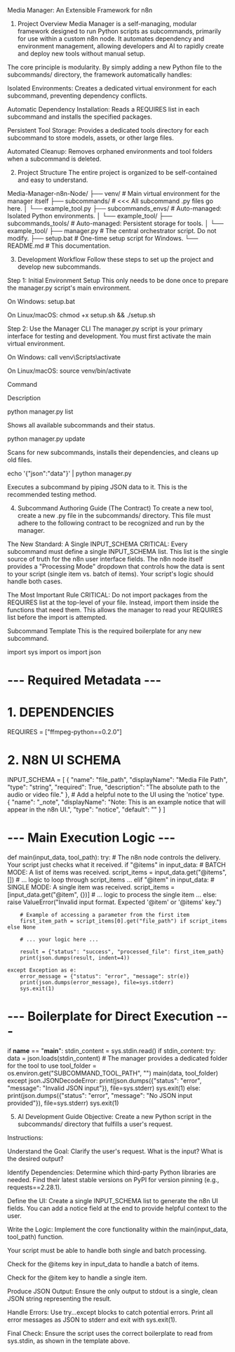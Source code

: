 Media Manager: An Extensible Framework for n8n
1. Project Overview
Media Manager is a self-managing, modular framework designed to run Python scripts as subcommands, primarily for use within a custom n8n node. It automates dependency and environment management, allowing developers and AI to rapidly create and deploy new tools without manual setup.

The core principle is modularity. By simply adding a new Python file to the subcommands/ directory, the framework automatically handles:

Isolated Environments: Creates a dedicated virtual environment for each subcommand, preventing dependency conflicts.

Automatic Dependency Installation: Reads a REQUIRES list in each subcommand and installs the specified packages.

Persistent Tool Storage: Provides a dedicated tools directory for each subcommand to store models, assets, or other large files.

Automated Cleanup: Removes orphaned environments and tool folders when a subcommand is deleted.

2. Project Structure
The entire project is organized to be self-contained and easy to understand.

Media-Manager-n8n-Node/
├── venv/                 # Main virtual environment for the manager itself
├── subcommands/          # <<< All subcommand .py files go here.
│   └── example_tool.py
├── subcommands_envs/     # Auto-managed: Isolated Python environments.
│   └── example_tool/
├── subcommands_tools/    # Auto-managed: Persistent storage for tools.
│   └── example_tool/
├── manager.py            # The central orchestrator script. Do not modify.
├── setup.bat             # One-time setup script for Windows.
└── README.md             # This documentation.

3. Development Workflow
Follow these steps to set up the project and develop new subcommands.

Step 1: Initial Environment Setup
This only needs to be done once to prepare the manager.py script's main environment.

On Windows: setup.bat

On Linux/macOS: chmod +x setup.sh && ./setup.sh

Step 2: Use the Manager CLI
The manager.py script is your primary interface for testing and development. You must first activate the main virtual environment.

On Windows: call venv\Scripts\activate

On Linux/macOS: source venv/bin/activate

Command

Description

python manager.py list

Shows all available subcommands and their status.

python manager.py update

Scans for new subcommands, installs their dependencies, and cleans up old files.

echo '{"json":"data"}' | python manager.py <name>

Executes a subcommand by piping JSON data to it. This is the recommended testing method.

4. Subcommand Authoring Guide (The Contract)
To create a new tool, create a new .py file in the subcommands/ directory. This file must adhere to the following contract to be recognized and run by the manager.

The New Standard: A Single INPUT_SCHEMA
CRITICAL: Every subcommand must define a single INPUT_SCHEMA list. This list is the single source of truth for the n8n user interface fields. The n8n node itself provides a "Processing Mode" dropdown that controls how the data is sent to your script (single item vs. batch of items). Your script's logic should handle both cases.

The Most Important Rule
CRITICAL: Do not import packages from the REQUIRES list at the top-level of your file. Instead, import them inside the functions that need them. This allows the manager to read your REQUIRES list before the import is attempted.

Subcommand Template
This is the required boilerplate for any new subcommand.

import sys
import os
import json

# --- Required Metadata ---

# 1. DEPENDENCIES
REQUIRES = ["ffmpeg-python==0.2.0"]

# 2. N8N UI SCHEMA
INPUT_SCHEMA = [
    {
        "name": "file_path",
        "displayName": "Media File Path",
        "type": "string",
        "required": True,
        "description": "The absolute path to the audio or video file."
    },
    # Add a helpful note to the UI using the 'notice' type.
    {
        "name": "_note",
        "displayName": "Note: This is an example notice that will appear in the n8n UI.",
        "type": "notice",
        "default": ""
    }
]

# --- Main Execution Logic ---
def main(input_data, tool_path):
    try:
        # The n8n node controls the delivery. Your script just checks what it received.
        if "@items" in input_data:
            # BATCH MODE: A list of items was received.
            script_items = input_data.get("@items", [])
            # ... logic to loop through script_items ...
        elif "@item" in input_data:
            # SINGLE MODE: A single item was received.
            script_items = [input_data.get("@item", {})]
            # ... logic to process the single item ...
        else:
            raise ValueError("Invalid input format. Expected '@item' or '@items' key.")
            
        # Example of accessing a parameter from the first item
        first_item_path = script_items[0].get("file_path") if script_items else None

        # ... your logic here ...

        result = {"status": "success", "processed_file": first_item_path}
        print(json.dumps(result, indent=4))

    except Exception as e:
        error_message = {"status": "error", "message": str(e)}
        print(json.dumps(error_message), file=sys.stderr)
        sys.exit(1)

# --- Boilerplate for Direct Execution ---
if __name__ == "__main__":
    stdin_content = sys.stdin.read()
    if stdin_content:
        try:
            data = json.loads(stdin_content)
            # The manager provides a dedicated folder for the tool to use
            tool_folder = os.environ.get("SUBCOMMAND_TOOL_PATH", "")
            main(data, tool_folder)
        except json.JSONDecodeError:
            print(json.dumps({"status": "error", "message": "Invalid JSON input"}), file=sys.stderr)
            sys.exit(1)
    else:
        print(json.dumps({"status": "error", "message": "No JSON input provided"}), file=sys.stderr)
        sys.exit(1)

5. AI Development Guide
Objective: Create a new Python script in the subcommands/ directory that fulfills a user's request.

Instructions:

Understand the Goal: Clarify the user's request. What is the input? What is the desired output?

Identify Dependencies: Determine which third-party Python libraries are needed. Find their latest stable versions on PyPI for version pinning (e.g., requests==2.28.1).

Define the UI: Create a single INPUT_SCHEMA list to generate the n8n UI fields. You can add a notice field at the end to provide helpful context to the user.

Write the Logic: Implement the core functionality within the main(input_data, tool_path) function.

Your script must be able to handle both single and batch processing.

Check for the @items key in input_data to handle a batch of items.

Check for the @item key to handle a single item.

Produce JSON Output: Ensure the only output to stdout is a single, clean JSON string representing the result.

Handle Errors: Use try...except blocks to catch potential errors. Print all error messages as JSON to stderr and exit with sys.exit(1).

Final Check: Ensure the script uses the correct boilerplate to read from sys.stdin, as shown in the template above.